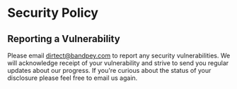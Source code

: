 # Security Policy

## Reporting a Vulnerability

Please email [dirtect@bandpey.com](mailto:dirtect@bandpey.com) to report any security vulnerabilities. We will acknowledge receipt of your vulnerability and strive to send you regular updates about our progress. If you're curious about the status of your disclosure please feel free to email us again.
